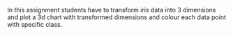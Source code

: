 In this assignment students have to transform iris data into 3 dimensions and plot a 3d chart with transformed dimensions and colour each data point with specific class.
